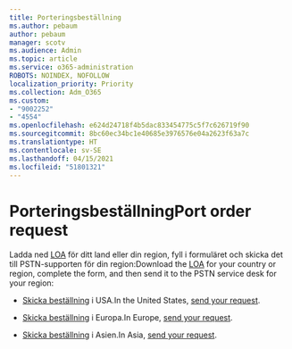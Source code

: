 ```yaml
---
title: Porteringsbeställning
ms.author: pebaum
author: pebaum
manager: scotv
ms.audience: Admin
ms.topic: article
ms.service: o365-administration
ROBOTS: NOINDEX, NOFOLLOW
localization_priority: Priority
ms.collection: Adm_O365
ms.custom:
- "9002252"
- "4554"
ms.openlocfilehash: e624d24718f4b5dac833454775c5f7c626719f90
ms.sourcegitcommit: 8bc60ec34bc1e40685e3976576e04a2623f63a7c
ms.translationtype: HT
ms.contentlocale: sv-SE
ms.lasthandoff: 04/15/2021
ms.locfileid: "51801321"
---
```

# <a name="port-order-request"></a><span data-ttu-id="5781f-102">Porteringsbeställning</span><span class="sxs-lookup"><span data-stu-id="5781f-102">Port order request</span></span>

<span data-ttu-id="5781f-103">Ladda ned [LOA](https://docs.microsoft.com/microsoftteams/manage-phone-numbers-for-your-organization/manage-phone-numbers-for-your-organization#letters-of-authorization-loas-for-transferring-numbers) för ditt land eller din region, fyll i formuläret och skicka det till PSTN-supporten för din region:</span><span class="sxs-lookup"><span data-stu-id="5781f-103">Download the [LOA](https://docs.microsoft.com/microsoftteams/manage-phone-numbers-for-your-organization/manage-phone-numbers-for-your-organization#letters-of-authorization-loas-for-transferring-numbers) for your country or region, complete the form, and then send it to the PSTN service desk for your region:</span></span>

- <span data-ttu-id="5781f-104">[Skicka beställning](mailto:ptn@microsoft.com) i USA.</span><span class="sxs-lookup"><span data-stu-id="5781f-104">In the United States, [send your request](mailto:ptn@microsoft.com).</span></span>

- <span data-ttu-id="5781f-105">[Skicka beställning](mailto:ptneu@microsoft.com) i Europa.</span><span class="sxs-lookup"><span data-stu-id="5781f-105">In Europe, [send your request](mailto:ptneu@microsoft.com).</span></span>

- <span data-ttu-id="5781f-106">[Skicka beställning](mailto:ptnapac@microsoft.com) i Asien.</span><span class="sxs-lookup"><span data-stu-id="5781f-106">In Asia, [send your request](mailto:ptnapac@microsoft.com).</span></span>
